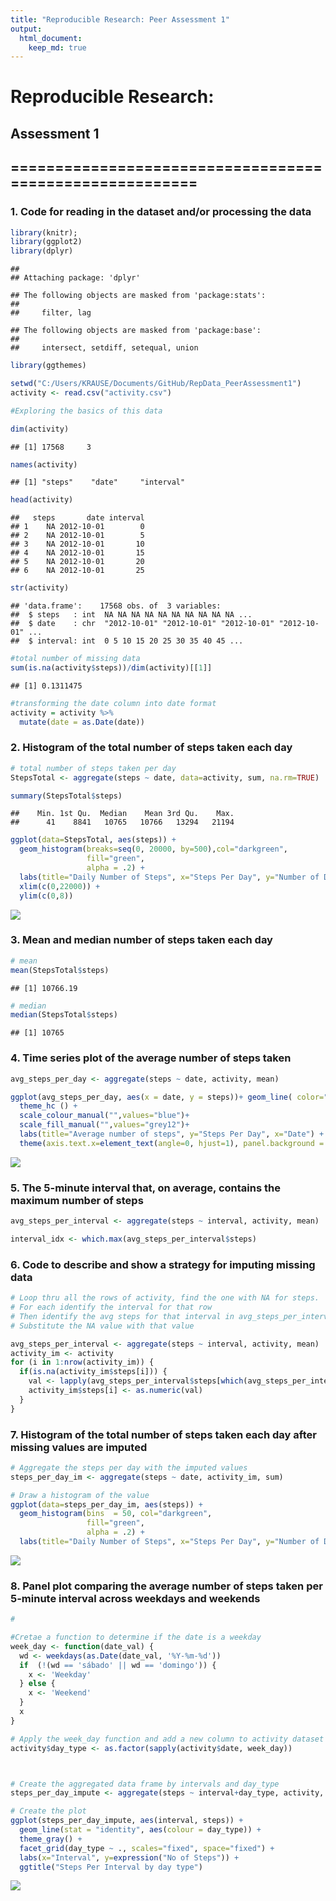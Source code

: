 ```yaml
---
title: "Reproducible Research: Peer Assessment 1"
output: 
  html_document:
    keep_md: true
---
```






# Reproducible Research: 
## Assessment 1
## ========================================================

###  1.	Code for reading in the dataset and/or processing the data


```r
library(knitr);
library(ggplot2)
library(dplyr)
```

```
## 
## Attaching package: 'dplyr'
```

```
## The following objects are masked from 'package:stats':
## 
##     filter, lag
```

```
## The following objects are masked from 'package:base':
## 
##     intersect, setdiff, setequal, union
```

```r
library(ggthemes)

setwd("C:/Users/KRAUSE/Documents/GitHub/RepData_PeerAssessment1")
activity <- read.csv("activity.csv")

#Exploring the basics of this data

dim(activity)
```

```
## [1] 17568     3
```

```r
names(activity)
```

```
## [1] "steps"    "date"     "interval"
```

```r
head(activity)
```

```
##   steps       date interval
## 1    NA 2012-10-01        0
## 2    NA 2012-10-01        5
## 3    NA 2012-10-01       10
## 4    NA 2012-10-01       15
## 5    NA 2012-10-01       20
## 6    NA 2012-10-01       25
```

```r
str(activity)
```

```
## 'data.frame':	17568 obs. of  3 variables:
##  $ steps   : int  NA NA NA NA NA NA NA NA NA NA ...
##  $ date    : chr  "2012-10-01" "2012-10-01" "2012-10-01" "2012-10-01" ...
##  $ interval: int  0 5 10 15 20 25 30 35 40 45 ...
```

```r
#total number of missing data
sum(is.na(activity$steps))/dim(activity)[[1]]
```

```
## [1] 0.1311475
```

```r
#transforming the date column into date format
activity = activity %>% 
  mutate(date = as.Date(date))
```
### 2.	Histogram of the total number of steps taken each day


```r
# total number of steps taken per day
StepsTotal <- aggregate(steps ~ date, data=activity, sum, na.rm=TRUE)

summary(StepsTotal$steps)
```

```
##    Min. 1st Qu.  Median    Mean 3rd Qu.    Max. 
##      41    8841   10765   10766   13294   21194
```

```r
ggplot(data=StepsTotal, aes(steps)) + 
  geom_histogram(breaks=seq(0, 20000, by=500),col="darkgreen", 
                 fill="green", 
                 alpha = .2) + 
  labs(title="Daily Number of Steps", x="Steps Per Day", y="Number of Days") + 
  xlim(c(0,22000)) + 
  ylim(c(0,8))
```

![](PA1_template_files/figure-html/pressure2-1.png)<!-- -->

### 3.	Mean and median number of steps taken each day



```r
# mean
mean(StepsTotal$steps)
```

```
## [1] 10766.19
```

```r
# median
median(StepsTotal$steps)
```

```
## [1] 10765
```

### 4.	Time series plot of the average number of steps taken

```r
avg_steps_per_day <- aggregate(steps ~ date, activity, mean)

ggplot(avg_steps_per_day, aes(x = date, y = steps))+ geom_line( color="blue", size=0.1) +
  theme_hc () +
  scale_colour_manual("",values="blue")+
  scale_fill_manual("",values="grey12")+  
  labs(title="Average number of steps", y="Steps Per Day", x="Date") + 
  theme(axis.text.x=element_text(angle=0, hjust=1), panel.background = element_rect(fill = NA)) 
```

![](PA1_template_files/figure-html/pressure4-1.png)<!-- -->
### 5.	The 5-minute interval that, on average, contains the maximum number of steps

```r
avg_steps_per_interval <- aggregate(steps ~ interval, activity, mean)

interval_idx <- which.max(avg_steps_per_interval$steps)
```
### 6.	Code to describe and show a strategy for imputing missing data

```r
# Loop thru all the rows of activity, find the one with NA for steps.
# For each identify the interval for that row
# Then identify the avg steps for that interval in avg_steps_per_interval
# Substitute the NA value with that value

avg_steps_per_interval <- aggregate(steps ~ interval, activity, mean)
activity_im <- activity
for (i in 1:nrow(activity_im)) {
  if(is.na(activity_im$steps[i])) {
    val <- lapply(avg_steps_per_interval$steps[which(avg_steps_per_interval$interval == activity_im$interval[i])], round,0)
    activity_im$steps[i] <- as.numeric(val)
  }
}
```
### 7.	Histogram of the total number of steps taken each day after missing values are imputed

```r
# Aggregate the steps per day with the imputed values
steps_per_day_im <- aggregate(steps ~ date, activity_im, sum)

# Draw a histogram of the value 
ggplot(data=steps_per_day_im, aes(steps)) + 
  geom_histogram(bins  = 50, col="darkgreen", 
                 fill="green", 
                 alpha = .2) + 
  labs(title="Daily Number of Steps", x="Steps Per Day", y="Number of Days") 
```

![](PA1_template_files/figure-html/pressure7-1.png)<!-- -->
### 8.	Panel plot comparing the average number of steps taken per 5-minute interval across weekdays and weekends

```r
# 

#Cretae a function to determine if the date is a weekday
week_day <- function(date_val) {
  wd <- weekdays(as.Date(date_val, '%Y-%m-%d'))
  if  (!(wd == 'sábado' || wd == 'domingo')) {
    x <- 'Weekday'
  } else {
    x <- 'Weekend'
  }
  x
}

# Apply the week_day function and add a new column to activity dataset
activity$day_type <- as.factor(sapply(activity$date, week_day))



# Create the aggregated data frame by intervals and day_type
steps_per_day_impute <- aggregate(steps ~ interval+day_type, activity, mean)

# Create the plot
ggplot(steps_per_day_impute, aes(interval, steps)) +
  geom_line(stat = "identity", aes(colour = day_type)) +
  theme_gray() +
  facet_grid(day_type ~ ., scales="fixed", space="fixed") +
  labs(x="Interval", y=expression("No of Steps")) +
  ggtitle("Steps Per Interval by day type")
```

![](PA1_template_files/figure-html/pressure8-1.png)<!-- -->
